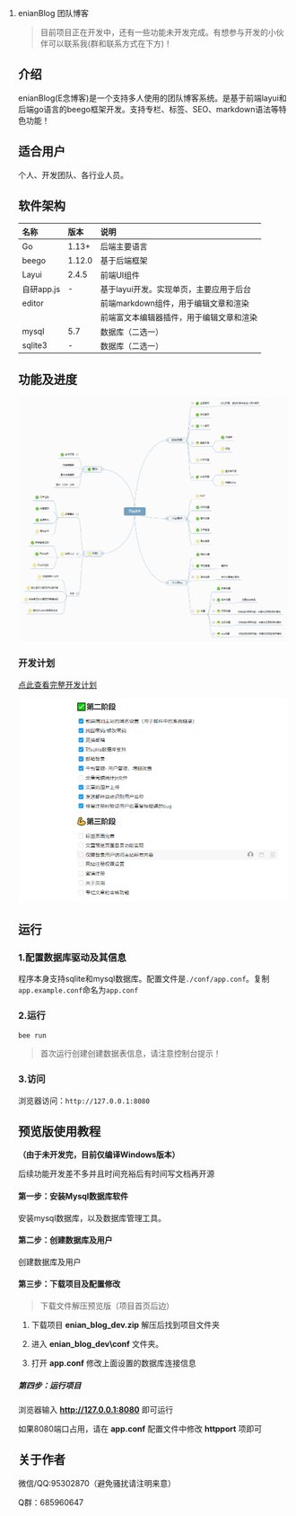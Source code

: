 1. enianBlog 团队博客

   > 目前项目正在开发中，还有一些功能未开发完成。有想参与开发的小伙伴可以联系我(群和联系方式在下方)！

   ## 介绍
   enianBlog(E念博客)是一个支持多人使用的团队博客系统。是基于前端layui和后端go语言的beego框架开发。支持专栏、标签、SEO、markdown语法等特色功能！

   ## 适合用户
   个人、开发团队、各行业人员。

   ## 软件架构

   | 名称       | 版本   | 说明                                     |
   | ---------- | ------ | ---------------------------------------- |
   | Go         | 1.13+  | 后端主要语言                             |
   | beego      | 1.12.0 | 基于后端框架                             |
   | Layui      | 2.4.5  | 前端UI组件                               |
   | 自研app.js | -      | 基于layui开发。实现单页，主要应用于后台  |
   | editor     |        | 前端markdown组件，用于编辑文章和渲染     |
   |            |        | 前端富文本编辑器插件，用于编辑文章和渲染 |
   | mysql      | 5.7    | 数据库（二选一）                         |
   | sqlite3    | -      | 数据库（二选一）                         |

   ## 功能及进度

   ![输入图片说明](./readme_src/func_mind_map.png)

   ### 开发计划

   [点此查看完整开发计划](https://thoughts.teambition.com/share/624be0f1483c2900418ca6c9#title=团队博客开发计划)

   ![输入图片说明](./readme_src/jindu.png)

   ## 运行

   ### 1.配置数据库驱动及其信息
   程序本身支持sqlite和mysql数据库。配置文件是`./conf/app.conf`。复制`app.example.conf`命名为`app.conf`

   ### 2.运行

   ```
   bee run
   ```
   > 首次运行创建创建数据表信息，请注意控制台提示！

   ### 3.访问
   浏览器访问：`http://127.0.0.1:8080`

   ## 预览版使用教程

   **（由于未开发完，目前仅编译Windows版本）**

   后续功能开发差不多并且时间充裕后有时间写文档再开源

   #### 第一步：安装Mysql数据库软件

   安装mysql数据库，以及数据库管理工具。

   #### 第二步：创建数据库及用户

   创建数据库及用户

   #### 第三步：下载项目及配置修改

   > 下载文件解压预览版（项目首页后边）

   1. 下载项目 **enian_blog_dev.zip** 解压后找到项目文件夹

   1. 进入 **enian_blog_dev\conf** 文件夹。

   1. 打开 **app.conf** 修改上面设置的数据库连接信息

   ##### 第四步：运行项目

   浏览器输入 **http://127.0.0.1:8080** 即可运行

   如果8080端口占用，请在 **app.conf** 配置文件中修改 **httpport** 项即可

   ## 关于作者

   微信/QQ:95302870（避免骚扰请注明来意）

   Q群：685960647

